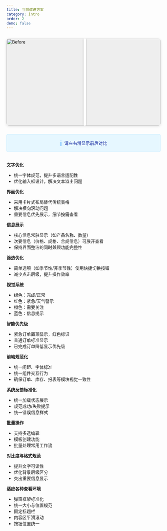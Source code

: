 ```yaml
---
title: 当前改进方案
category: intro
order: 2
demo: false
---
```


<!-- Centered 16:9 Aspect Ratio Before/After Image Comparison Slider for Markdown, with Green Drag and Hover Color -->

<style>
.center-container {
  display: flex;
  justify-content: center;
  align-items: center;
  width: 100%;
  margin: 2em 0;
}
.comparison-slider-wrapper {
  position: relative;
  width: 640px;
  max-width: 100%;
  aspect-ratio: 16 / 9;
}
.comparison-slider {
  position: absolute;
  inset: 0;
  width: 100%;
  height: 100%;
  overflow: hidden;
  border-radius: 8px;
  box-shadow: 0 2px 10px #0002;
  user-select: none;
  background: #eee;
  display: block;
}
.comparison-slider img {
  position: absolute;
  width: 100%;
  height: 100%;
  object-fit: cover;
  top: 0; left: 0;
}
.comparison-slider .after-image {
  clip-path: inset(0 0 0 50%);
  transition: clip-path 0.1s;
}
.comparison-slider .slider-handle {
  position: absolute;
  top: 0; left: 50%;
  width: 8px; height: 100%;
  background: #fff;
  cursor: ew-resize;
  box-shadow: 0 0 4px #0005;
  border-radius: 2px;
  transition: background 0.2s;
  z-index: 2;
}
.comparison-slider .slider-handle:hover,
.comparison-slider .slider-handle.dragging {
  background: #4FA147;
}
</style>

<div class="center-container">
  <div class="comparison-slider-wrapper">
    <div class="comparison-slider" id="mySlider">
      <img src="https://adt.wtf/img/before.png" alt="Before">
      <img src="https://adt.wtf/img/after.png" class="after-image" alt="After">
      <div class="slider-handle"></div>
    </div>
  </div>
</div>

<script>
(function() {
  const slider = document.getElementById('mySlider');
  const after = slider.querySelector('.after-image');
  const handle = slider.querySelector('.slider-handle');
  let dragging = false;

  function setSlider(x) {
    const rect = slider.getBoundingClientRect();
    let pct = Math.max(0, Math.min(1, (x - rect.left) / rect.width));
    handle.style.left = (pct * 100) + '%';
    after.style.clipPath = `inset(0 0 0 ${pct * 100}%)`;
  }

  function onDown(e) {
    dragging = true;
    document.body.style.userSelect = 'none';
    handle.classList.add('dragging');
  }
  function onUp(e) {
    dragging = false;
    document.body.style.userSelect = '';
    handle.classList.remove('dragging');
  }
  function onMove(e) {
    if (!dragging) return;
    let x = e.touches ? e.touches[0].clientX : e.clientX;
    setSlider(x);
  }

  handle.addEventListener('mousedown', onDown);
  window.addEventListener('mouseup', onUp);
  window.addEventListener('mousemove', onMove);

  handle.addEventListener('touchstart', onDown);
  window.addEventListener('touchend', onUp);
  window.addEventListener('touchmove', onMove);

  // Set initial position
  setSlider(slider.getBoundingClientRect().left + slider.offsetWidth / 2);
})();
</script>

<!-- Ant Design style single Info Alert, icon and text same size, centered, font-family follows <p> element -->
<div style="min-width: 280px; border-radius: 4px; border: 1px solid #bae7ff; background: #e6f7ff; display: flex; align-items: center; gap: 8px; padding: 12px 16px; justify-content: center; font-family: inherit;">
  <span style="color: #1890ff; font-size: 24px; display: flex; align-items: center;">&#8505;</span>
  <span style="color: #10239e; display: flex; align-items: center;">
    请左右滑显示前后对比
  </span>
</div>
<br>

**文字优化** 

- 统一字体规范，提升多语言适配性 
- 优化输入框设计，解决文本溢出问题 

**界面优化**

- 采用卡片式布局替代传统表格 
- 解决横向滚动问题 
- 重要信息优先展示，细节按需查看 

**信息展示**

- 核心信息常驻显示（如产品名称、数量） 
- 次要信息（价格、规格、合规信息）可展开查看 
- 保持界面整洁的同时兼顾功能完整性 

**筛选优化** 

- 简单选项（如季节性/非季节性）使用快捷切换按钮 
- 减少点击层级，提升操作效率 

**视觉系统**

- 绿色：完成/正常 
- 红色：紧急/天气警示 
- 橙色：需要关注 
- 蓝色：信息提示 

**智能优先级** 

- 紧急订单置顶显示，红色标识 
- 普通订单标准显示 
- 已完成订单降低显示优先级 

**前端规范化**

- 统一间距、字体标准 
- 统一组件交互行为 
- 确保订单、库存、报表等模块视觉一致性 

**系统反馈标准化** 

- 统一加载状态展示 
- 规范成功/失败提示 
- 统一错误信息样式 

**批量操作** 

- 支持多选编辑 
- 模板创建功能 
- 批量处理常用工作流 

**对比度与格式规范** 

- 提升文字可读性 
- 优化背景层级区分 
- 突出重要信息显示 

**适应各种查看环境** 
 
- 弹窗框架标准化 
- 统一大小与位置规范 
- 固定标题栏 
- 内容区平滑滚动 
- 按钮位置统一 